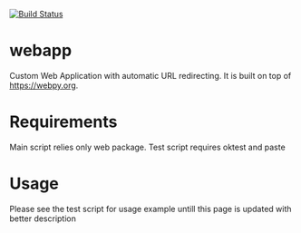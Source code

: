 [![Build Status](https://travis-ci.com/insequor/webapp.svg?branch=master)](https://travis-ci.com/insequor/webapp)

# webapp

Custom Web Application with automatic URL redirecting. It is built on top of https://webpy.org.

# Requirements

Main script relies only web package. Test script requires oktest and paste 

# Usage

Please see the test script for usage example untill this page is updated with better description

